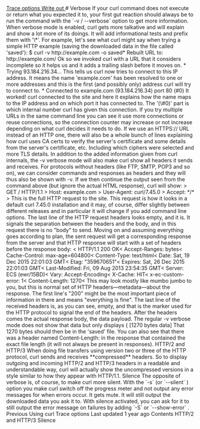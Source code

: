 <a href="verbose/trace.html" class="navButton-94f2579c--pageItemWithChildrenNested-2c5d8183--navButtonClickable-161b88ca">
<span class="text-4505230f--UIH300-2063425d--textContentFamily-49a318e1--navButtonLabel-14a4968f">Trace options</span>
</a>
<a href="verbose/writeout.html" class="navButton-94f2579c--pageItemWithChildrenNested-2c5d8183--navButtonClickable-161b88ca">
<span class="text-4505230f--UIH300-2063425d--textContentFamily-49a318e1--navButtonLabel-14a4968f">Write out</span>
</a>
<a href="telnet.html" class="navButton-94f2579c--pageItemWithChildrenNested-2c5d8183--navButtonClickable-161b88ca">
</a>
# <span class="text-4505230f--DisplayH900-bfb998fa--textContentFamily-49a318e1">Verbose</span>
<span class="text-4505230f--UIH300-2063425d--textUIFamily-5ebd8e40--text-8ee2c8b2">
</span>
<span class="text-4505230f--UIH300-2063425d--textUIFamily-5ebd8e40--text-8ee2c8b2">
</span>
<span class="text-4505230f--TextH400-3033861f--textContentFamily-49a318e1">
<span data-key="7b12661d0d2e4daeb99e931d2085ddf5">
<span data-offset-key="7b12661d0d2e4daeb99e931d2085ddf5:0">If your curl command does not execute or return what you expected it to, your first gut reaction should always be to run the command with the </span>
<span data-offset-key="7b12661d0d2e4daeb99e931d2085ddf5:1">`-v / --verbose`</span>
<span data-offset-key="7b12661d0d2e4daeb99e931d2085ddf5:2"> option to get more information.</span>
</span>
</span>
<span class="text-4505230f--TextH400-3033861f--textContentFamily-49a318e1">
<span data-key="fff131e4e6ef4200af9ad7f28fe6228c">
<span data-offset-key="fff131e4e6ef4200af9ad7f28fe6228c:0">When verbose mode is enabled, curl gets more talkative and will explain and show a lot more of its doings. It will add informational tests and prefix them with '\*'. For example, let's see what curl might say when trying a simple HTTP example (saving the downloaded data in the file called 'saved'):</span>
</span>
</span>    $ curl -v http://example.com -o saved* Rebuilt URL to: http://example.com/<span class="text-4505230f--TextH400-3033861f--textContentFamily-49a318e1">
<span data-key="fc28095d02484cbb9265442690c527f5">
<span data-offset-key="fc28095d02484cbb9265442690c527f5:0">Ok so we invoked curl with a URL that it considers incomplete so it helps us and it adds a trailing slash before it moves on.</span>
</span>
</span>        *   Trying 93.184.216.34...<span class="text-4505230f--TextH400-3033861f--textContentFamily-49a318e1">
<span data-key="c56a047ab88c4b61adcbec97b43412a0">
<span data-offset-key="c56a047ab88c4b61adcbec97b43412a0:0">This tells us curl now tries to connect to this IP address. It means the name 'example.com' has been resolved to one or more addresses and this is the first (and possibly only) address curl will try to connect to.</span>
</span>
</span>        * Connected to example.com (93.184.216.34) port 80 (#0)<span class="text-4505230f--TextH400-3033861f--textContentFamily-49a318e1">
<span data-key="d744288b658a4f68aff8002c5717af3c">
<span data-offset-key="d744288b658a4f68aff8002c5717af3c:0">It worked! curl connected to the site and here it explains how the name maps to the IP address and on which port it has connected to. The '(\#0)' part is which internal number curl has given this connection. If you try multiple URLs in the same command line you can see it use more connections or reuse connections, so the connection counter may increase or not increase depending on what curl decides it needs to do.</span>
</span>
</span>
<span class="text-4505230f--TextH400-3033861f--textContentFamily-49a318e1">
<span data-key="ed0a349ed21b46ce85aa29458caa4382">
<span data-offset-key="ed0a349ed21b46ce85aa29458caa4382:0">If we use an HTTPS:// URL instead of an HTTP one, there will also be a whole bunch of lines explaining how curl uses CA certs to verify the server's certificate and some details from the server's certificate, etc. Including which ciphers were selected and more TLS details.</span>
</span>
</span>
<span class="text-4505230f--TextH400-3033861f--textContentFamily-49a318e1">
<span data-key="e8f41e04bab94a5f953723915745646c">
<span data-offset-key="e8f41e04bab94a5f953723915745646c:0">In addition to the added information given from curl internals, the -v verbose mode will also make curl show all headers it sends and receives. For protocols without headers (like FTP, SMTP, POP3 and so on), we can consider commands and responses as headers and they will thus also be shown with -v.</span>
</span>
</span>
<span class="text-4505230f--TextH400-3033861f--textContentFamily-49a318e1">
<span data-key="20b70d406e434d99a5956e527e8700b7">
<span data-offset-key="20b70d406e434d99a5956e527e8700b7:0">If we then continue the output seen from the command above (but ignore the actual HTML response), curl will show:</span>
</span>
</span>        > GET / HTTP/1.1    > Host: example.com    > User-Agent: curl/7.45.0    > Accept: */*    >
<span class="text-4505230f--TextH400-3033861f--textContentFamily-49a318e1">
<span data-key="2921405fe5b64e6591ad8af4106ea024">
<span data-offset-key="2921405fe5b64e6591ad8af4106ea024:0">This is the full HTTP request to the site. This request is how it looks in a default curl 7.45.0 installation and it may, of course, differ slightly between different releases and in particular it will change if you add command line options.</span>
</span>
</span>
<span class="text-4505230f--TextH400-3033861f--textContentFamily-49a318e1">
<span data-key="9e547c29ec2f435a954ebea71db9f56c">
<span data-offset-key="9e547c29ec2f435a954ebea71db9f56c:0">The last line of the HTTP request headers looks empty, and it is. It signals the separation between the headers and the body, and in this request there is no "body" to send.</span>
</span>
</span>
<span class="text-4505230f--TextH400-3033861f--textContentFamily-49a318e1">
<span data-key="84517311d276494db9dc6cbb9b153825">
<span data-offset-key="84517311d276494db9dc6cbb9b153825:0">Moving on and assuming everything goes according to plan, the sent request will get a corresponding response from the server and that HTTP response will start with a set of headers before the response body:</span>
</span>
</span>    < HTTP/1.1 200 OK< Accept-Ranges: bytes< Cache-Control: max-age=604800< Content-Type: text/html< Date: Sat, 19 Dec 2015 22:01:03 GMT< Etag: "359670651"< Expires: Sat, 26 Dec 2015 22:01:03 GMT< Last-Modified: Fri, 09 Aug 2013 23:54:35 GMT< Server: ECS (ewr/15BD)< Vary: Accept-Encoding< X-Cache: HIT< x-ec-custom-error: 1< Content-Length: 1270<<span class="text-4505230f--TextH400-3033861f--textContentFamily-49a318e1">
<span data-key="19759e1392244c6b807b76469e361a7f">
<span data-offset-key="19759e1392244c6b807b76469e361a7f:0">This may look mostly like mumbo jumbo to you, but this is normal set of HTTP headers—metadata—about the response. The first line's "200" might be the most important piece of information in there and means "everything is fine".</span>
</span>
</span>
<span class="text-4505230f--TextH400-3033861f--textContentFamily-49a318e1">
<span data-key="090a1cc096f34745b0c9d212995f7639">
<span data-offset-key="090a1cc096f34745b0c9d212995f7639:0">The last line of the received headers is, as you can see, empty, and that is the marker used for the HTTP protocol to signal the end of the headers.</span>
</span>
</span>
<span class="text-4505230f--TextH400-3033861f--textContentFamily-49a318e1">
<span data-key="8b1e791353614b27bfcda995b743ca46">
<span data-offset-key="8b1e791353614b27bfcda995b743ca46:0">After the headers comes the actual response body, the data payload. The regular -v verbose mode does not show that data but only displays</span>
</span>
</span>    { [1270 bytes data]<span class="text-4505230f--TextH400-3033861f--textContentFamily-49a318e1">
<span data-key="39874ecf128943fea10c2b091abc02d2">
<span data-offset-key="39874ecf128943fea10c2b091abc02d2:0">That 1270 bytes should then be in the 'saved' file. You can also see that there was a header named Content-Length: in the response that contained the exact file length (it will not always be present in responses).</span>
</span>
</span>
<span class="text-4505230f--HeadingH700-04e1a2a3--textContentFamily-49a318e1">
<span data-key="e88112effa354ecbabcf419d43e5cf64">
<span data-offset-key="e88112effa354ecbabcf419d43e5cf64:0">HTTP/2 and HTTP/3</span>
</span>
</span>
<span class="text-4505230f--TextH400-3033861f--textContentFamily-49a318e1">
<span data-key="385ccb859c12413897f69ffd42e0fa2f">
<span data-offset-key="385ccb859c12413897f69ffd42e0fa2f:0">When doing file transfers using version two or three of the HTTP protocol, curl sends and receives </span>
<span data-offset-key="385ccb859c12413897f69ffd42e0fa2f:1">**compressed**</span>
<span data-offset-key="385ccb859c12413897f69ffd42e0fa2f:2"> headers. So to display outgoing and incoming HTTP/2 and HTTP/3 headers in a readable and understandable way, curl will actually show the uncompressed versions in a style similar to how they appear with HTTP/1.1.</span>
</span>
</span>
<span class="text-4505230f--HeadingH700-04e1a2a3--textContentFamily-49a318e1">
<span data-key="51079c8a546840a7b667d20668e18514">
<span data-offset-key="51079c8a546840a7b667d20668e18514:0">Silence</span>
</span>
</span>
<span class="text-4505230f--TextH400-3033861f--textContentFamily-49a318e1">
<span data-key="d0cc0780025b450f87451b253c84f2be">
<span data-offset-key="d0cc0780025b450f87451b253c84f2be:0">The opposite of verbose is, of course, to make curl more silent. With the </span>
<span data-offset-key="d0cc0780025b450f87451b253c84f2be:1">`-s`</span>
<span data-offset-key="d0cc0780025b450f87451b253c84f2be:2"> (or </span>
<span data-offset-key="d0cc0780025b450f87451b253c84f2be:3">`--silent`</span>
<span data-offset-key="d0cc0780025b450f87451b253c84f2be:4">) option you make curl switch off the progress meter and not output any error messages for when errors occur. It gets mute. It will still output the downloaded data you ask it to.</span>
</span>
</span>
<span class="text-4505230f--TextH400-3033861f--textContentFamily-49a318e1">
<span data-key="6e0dbfef0516469288428b9e635890f0">
<span data-offset-key="6e0dbfef0516469288428b9e635890f0:0">With silence activated, you can ask for it to still output the error message on failures by adding </span>
<span data-offset-key="6e0dbfef0516469288428b9e635890f0:1">`-S`</span>
<span data-offset-key="6e0dbfef0516469288428b9e635890f0:2"> or </span>
<span data-offset-key="6e0dbfef0516469288428b9e635890f0:3">`--show-error`</span>
<span data-offset-key="6e0dbfef0516469288428b9e635890f0:4">.</span>
</span>
</span>
<a href="../usingcurl.html" class="reset-3c756112--card-6570f064--whiteCard-fff091a4--cardPrevious-56a5e674">
</a>
<span class="text-4505230f--TextH200-a3425406--textContentFamily-49a318e1">Previous</span>
<span class="text-4505230f--UIH400-4e41e82a--textContentFamily-49a318e1">Using curl</span>
<a href="verbose/trace.html" class="reset-3c756112--card-6570f064--whiteCard-fff091a4--cardNext-19241c42">
</a>
<span class="text-4505230f--UIH400-4e41e82a--textContentFamily-49a318e1">Trace options</span>
<span class="text-4505230f--TextH200-a3425406--textContentFamily-49a318e1">Last updated 1 year ago</span>
<span class="text-4505230f--InfoH100-1e92e1d1--textContentFamily-49a318e1">Contents</span>
<a href="verbose.html#http-2-and-http-3" class="reset-3c756112--menuItem-aa02f6ec--menuItemLight-757d5235--menuItemInline-173bdf97--pageTocItem-f4427024">
</a>
<span class="text-4505230f--UIH300-2063425d--textContentFamily-49a318e1">
<span class="text-4505230f--UIH200-50ead35f--textContentFamily-49a318e1">HTTP/2 and HTTP/3</span>
</span>
<a href="verbose.html#silence" class="reset-3c756112--menuItem-aa02f6ec--menuItemLight-757d5235--menuItemInline-173bdf97--pageTocItem-f4427024">
</a>
<span class="text-4505230f--UIH300-2063425d--textContentFamily-49a318e1">
<span class="text-4505230f--UIH200-50ead35f--textContentFamily-49a318e1">Silence</span>
</span>
